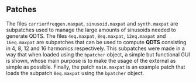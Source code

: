 ## Patches

The files `carrierfreqgen.maxpat`, `sinusoid.maxpat` and `synth.maxpat` are subpatches
used to manage the large amounts of sinusoids needed to generate QDTS. The files `4eq.maxpat`,
`8eq.maxpat`, `12eq.maxpat` and `16eq.maxpat` are subpatches that can be used to compute **QDTS**
consisting in 4, 8, 12 and 16 harmonics respectively. This subpatches were made in a way that
when loaded using the `bpatcher` object, a simple but functional GUI is shown, whose main purpose
is to make the usage of the external as simple as possible. Finally, the patch `main.maxpat`
is an example patch that loads the subpatch `8eq.maxpat` using the `bpatcher` object.
